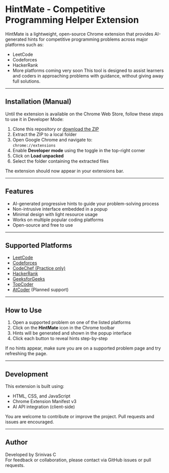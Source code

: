 # HintMate - Competitive Programming Helper Extension

HintMate is a lightweight, open-source Chrome extension that provides AI-generated hints for competitive programming problems across major platforms such as:
- LeetCode
- Codeforces
- HackerRank
- More platforms coming very soon
This tool is designed to assist learners and coders in approaching problems with guidance, without giving away full solutions.

---

## Installation (Manual)

Until the extension is available on the Chrome Web Store, follow these steps to use it in Developer Mode:

1. Clone this repository or [download the ZIP](https://github.com/YOUR_USERNAME/YOUR_REPO_NAME/archive/refs/heads/main.zip)
2. Extract the ZIP to a local folder
3. Open Google Chrome and navigate to:  
   `chrome://extensions`
4. Enable **Developer mode** using the toggle in the top-right corner
5. Click on **Load unpacked**
6. Select the folder containing the extracted files

The extension should now appear in your extensions bar.

---

## Features

- AI-generated progressive hints to guide your problem-solving process
- Non-intrusive interface embedded in a popup
- Minimal design with light resource usage
- Works on multiple popular coding platforms
- Open-source and free to use

---

## Supported Platforms

- [LeetCode](https://leetcode.com)
- [Codeforces](https://codeforces.com)
- [CodeChef (Practice only)](https://www.codechef.com/practice)
- [HackerRank](https://www.hackerrank.com)
- [GeeksforGeeks](https://practice.geeksforgeeks.org)
- [TopCoder](https://www.topcoder.com)
- [AtCoder](https://atcoder.jp) (Planned support)

---

## How to Use

1. Open a supported problem on one of the listed platforms
2. Click on the **HintMate** icon in the Chrome toolbar
3. Hints will be generated and shown in the popup interface
4. Click each button to reveal hints step-by-step

If no hints appear, make sure you are on a supported problem page and try refreshing the page.

---

## Development

This extension is built using:

- HTML, CSS, and JavaScript
- Chrome Extension Manifest v3
- AI API integration (client-side)

You are welcome to contribute or improve the project. Pull requests and issues are encouraged.

---

## Author

Developed by Srinivas C  
For feedback or collaboration, please contact via GitHub issues or pull requests.
